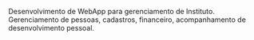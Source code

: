 Desenvolvimento de WebApp para gerenciamento de Instituto.
Gerenciamento de pessoas, cadastros, financeiro, acompanhamento de desenvolvimento pessoal.